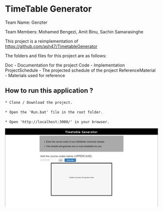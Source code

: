 # TimeTable Generator

Team Name: Genzter

Team Members: Mohamed Bengezi, Amit Binu, Sachin Samarasinghe

This project is a reimplementation of https://github.com/ash47/TimetableGenerator 

The folders and files for this project are as follows:

Doc - Documentation for the project
Code - Implementation
ProjectSchedule - The projected schedule of the project
ReferenceMaterial - Materials used for reference

## How to run this application ?

	* Clone / Download the project.

	* Open the 'Run.bat' file in the root folder.

	* Open 'http://localhost:3000/' in your browser.

![Alt text](https://github.com/amitbinu/TimeTable-Generator/blob/master/screenshot.PNG?raw=true "Web View")

